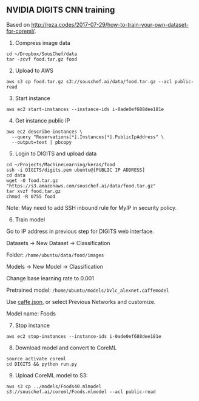 ## NVIDIA DIGITS CNN training

Based on http://reza.codes/2017-07-29/how-to-train-your-own-dataset-for-coreml/.

1. Compress image data

```
cd ~/Dropbox/SousChef/data
tar -zcvf food.tar.gz food
```

2. Upload to AWS

`aws s3 cp food.tar.gz s3://souschef.ai/data/food.tar.gz --acl public-read`

3. Start instance

`aws ec2 start-instances --instance-ids i-0ade0ef688dee181e`

4. Get instance public IP

```
aws ec2 describe-instances \
  --query "Reservations[*].Instances[*].PublicIpAddress" \
  --output=text | pbcopy
```

5. Login to DIGITS and upload data
```
cd ~/Projects/MachineLearning/keras/food
ssh -i DIGITS/digits.pem ubuntu@[PUBLIC IP ADDRESS]
cd data
wget -O food.tar.gz "https://s3.amazonaws.com/souschef.ai/data/food.tar.gz"
tar xvzf food.tar.gz
chmod -R 0755 food
```

Note: May need to add SSH inbound rule for MyIP in security policy.

6. Train model

Go to IP address in previous step for DIGITS web interface.

Datasets -> New Dataset -> Classification

Folder: `/home/ubuntu/data/food/images`

Models -> New Model -> Classification

Change base learning rate to 0.001

Pretrained model: `/home/ubuntu/models/bvlc_alexnet.caffemodel`

Use [caffe.json](https://raw.githubusercontent.com/shanev/keras-food-classifier/master/DIGITS/caffe.json?token=AABD0T-_kffeCCeVk2-dfYDDsfZZaHBAks5aNDvpwA%3D%3D), or select Previous Networks and customize.

Model name: Foods

7. Stop instance

`aws ec2 stop-instances --instance-ids i-0ade0ef688dee181e`

8. Download model and convert to CoreML

```
source activate coreml
cd DIGITS && python run.py
```

9. Upload CoreML model to S3:

```
aws s3 cp ../models/Foods40.mlmodel s3://souschef.ai/coreml/Foods.mlmodel --acl public-read
```
